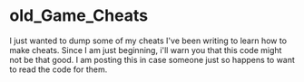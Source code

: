 # old_Game_Cheats
I just wanted to dump some of my cheats I've been writing to learn how to make cheats. Since I am just beginning, i'll warn you that this code might not be that good. I am posting this in case someone just so happens to want to read the code for them.  
